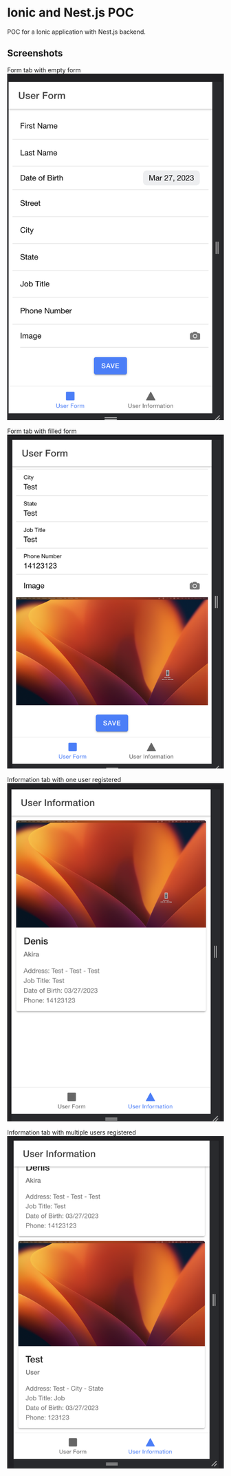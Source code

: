# Ionic and Nest.js POC

POC for a Ionic application with Nest.js backend.

## Screenshots

Form tab with empty form
![Form](./screenshots/empty-form.png)

Form tab with filled form
![Filled form](./screenshots/filled-form.png)

Information tab with one user registered
![Information tab](./screenshots/card.png)

Information tab with multiple users registered
![Information tab with multiple users](./screenshots/multiple-cards.png)
